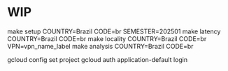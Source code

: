 # WIP

make setup COUNTRY=Brazil CODE=br SEMESTER=202501
make latency COUNTRY=Brazil CODE=br
make locality COUNTRY=Brazil CODE=br VPN=vpn_name_label
make analysis COUNTRY=Brazil CODE=br

gcloud config set project <project id from gcloud console>
gcloud auth application-default login
